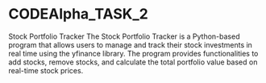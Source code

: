 # CODEAlpha_TASK_2
Stock Portfolio Tracker
The Stock Portfolio Tracker is a Python-based program that allows users to manage and track their stock investments in real time using the yfinance library. The program provides functionalities to add stocks, remove stocks, and calculate the total portfolio value based on real-time stock prices.


